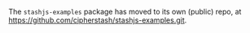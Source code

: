 The `stashjs-examples` package has moved to its own (public) repo, at
https://github.com/cipherstash/stashjs-examples.git.
